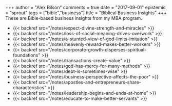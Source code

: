+++
author = "Alex Bilson"
comments = true
date = "2017-09-01"
epistemic = "sprout"
tags = ["bible","business"]
title = "Biblical Business Insights"
+++
These are Bible-based business insights from my MBA program.

- {{< backref src="/notes/expect-divine-strength-and-miracles" >}}
- {{< backref src="/notes/loss-of-social-meaning-drives-overwork" >}}
- {{< backref src="/notes/a-stunted-view-of-god-limits-imitation" >}}
- {{< backref src="/notes/heavenly-reward-makes-better-workers" >}}
- {{< backref src="/notes/corporate-growth-disperses-spiritual-foundations" >}}
- {{< backref src="/notes/transactions-create-value" >}}
- {{< backref src="/notes/god-has-mercy-for-many-methods" >}}
- {{< backref src="/notes/debt-is-sometimes-wise" >}}
- {{< backref src="/notes/business-perspective-affects-the-poor" >}}
- {{< backref src="/notes/apostles-and-entrepreneurs-share-characteristics" >}}
- {{< backref src="/notes/leadership-begins-and-ends-at-home" >}}
- {{< backref src="/notes/educate-to-make-better-servants" >}}
